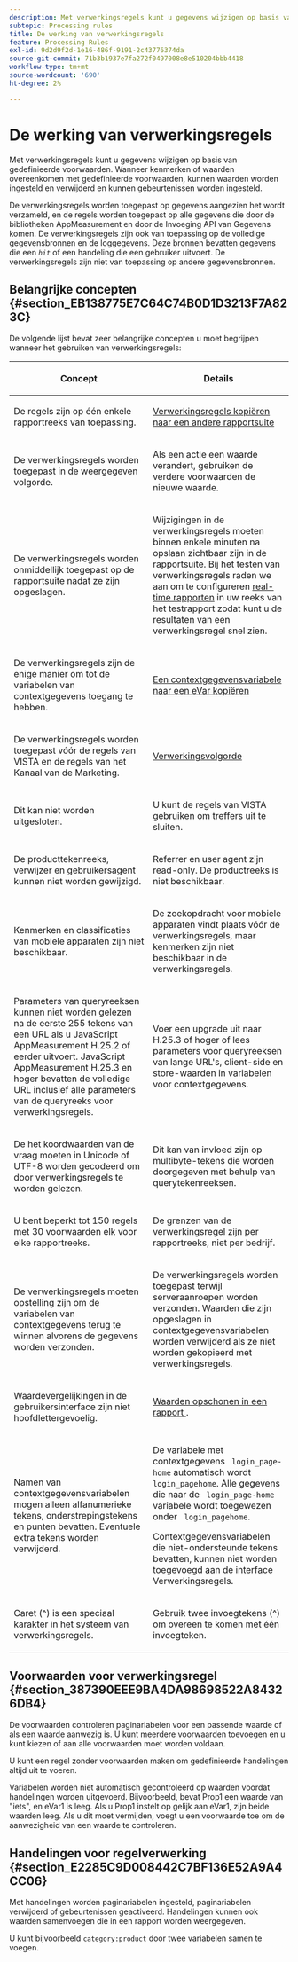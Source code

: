 ```yaml
---
description: Met verwerkingsregels kunt u gegevens wijzigen op basis van gedefinieerde voorwaarden. Wanneer kenmerken of waarden overeenkomen met gedefinieerde voorwaarden, kunnen waarden worden ingesteld en verwijderd en kunnen gebeurtenissen worden ingesteld.
subtopic: Processing rules
title: De werking van verwerkingsregels
feature: Processing Rules
exl-id: 9d2d9f2d-1e16-486f-9191-2c43776374da
source-git-commit: 71b3b1937e7fa272f0497008e8e510204bbb4418
workflow-type: tm+mt
source-wordcount: '690'
ht-degree: 2%

---
```


# De werking van verwerkingsregels

Met verwerkingsregels kunt u gegevens wijzigen op basis van gedefinieerde voorwaarden. Wanneer kenmerken of waarden overeenkomen met gedefinieerde voorwaarden, kunnen waarden worden ingesteld en verwijderd en kunnen gebeurtenissen worden ingesteld.

De verwerkingsregels worden toegepast op gegevens aangezien het wordt verzameld, en de regels worden toegepast op alle gegevens die door de bibliotheken AppMeasurement en door de Invoeging API van Gegevens komen. De verwerkingsregels zijn ook van toepassing op de volledige gegevensbronnen en de loggegevens. Deze bronnen bevatten gegevens die een *`hit`* of een handeling die een gebruiker uitvoert. De verwerkingsregels zijn niet van toepassing op andere gegevensbronnen.

## Belangrijke concepten {#section_EB138775E7C64C74B0D1D3213F7A823C}

De volgende lijst bevat zeer belangrijke concepten u moet begrijpen wanneer het gebruiken van verwerkingsregels:

<table id="table_287C606AE26E47AA8F737411990ACEB2"> 
 <thead> 
  <tr> 
   <th colname="col1" class="entry"> <p>Concept </p> </th> 
   <th colname="col2" class="entry"> <p>Details </p> </th> 
  </tr> 
 </thead>
 <tbody> 
  <tr> 
   <td colname="col1"> <p>De regels zijn op één enkele rapportreeks van toepassing. </p> </td> 
   <td colname="col2"> <p> <a href="/help/admin/admin/c-processing-rules/c-processing-rules-configuration/t-processing-rules-copy-to-rs.md"> Verwerkingsregels kopiëren naar een andere rapportsuite </a> </p> </td> 
  </tr> 
  <tr> 
   <td colname="col1"> <p>De verwerkingsregels worden toegepast in de weergegeven volgorde. </p> </td> 
   <td colname="col2"> <p>Als een actie een waarde verandert, gebruiken de verdere voorwaarden de nieuwe waarde. </p> </td> 
  </tr> 
  <tr> 
   <td colname="col1"> <p>De verwerkingsregels worden onmiddellijk toegepast op de rapportsuite nadat ze zijn opgeslagen. </p> </td> 
   <td colname="col2"> <p>Wijzigingen in de verwerkingsregels moeten binnen enkele minuten na opslaan zichtbaar zijn in de rapportsuite. Bij het testen van verwerkingsregels raden we aan om te configureren <a href="/help/admin/admin/realtime/t-realtime-admin.md"> real-time rapporten</a> in uw reeks van het testrapport zodat kunt u de resultaten van een verwerkingsregel snel zien. </p> </td> 
  </tr> 
  <tr> 
   <td colname="col1"> <p>De verwerkingsregels zijn de enige manier om tot de variabelen van contextgegevens toegang te hebben. </p> </td> 
   <td colname="col2"> <p> <a href="/help/admin/admin/c-processing-rules/processing-rules-examples/processing-rules-copy-context-data.md"> Een contextgegevensvariabele naar een eVar kopiëren </a> </p> </td> 
  </tr> 
  <tr> 
   <td colname="col1"> <p>De verwerkingsregels worden toegepast vóór de regels van VISTA en de regels van het Kanaal van de Marketing. </p> </td> 
   <td colname="col2"> <p> <a href="/help/admin/admin/c-processing-rules/c-processing-rules-configuration/processing-rule-order.md"> Verwerkingsvolgorde </a> </p> </td> 
  </tr> 
  <tr> 
   <td colname="col1"> <p>Dit kan niet worden uitgesloten. </p> </td> 
   <td colname="col2"> <p>U kunt de regels van VISTA gebruiken om treffers uit te sluiten. </p> </td> 
  </tr> 
  <tr> 
   <td colname="col1"> <p>De producttekenreeks, verwijzer en gebruikersagent kunnen niet worden gewijzigd. </p> </td> 
   <td colname="col2"> <p>Referrer en user agent zijn read-only. De productreeks is niet beschikbaar. </p> </td> 
  </tr> 
  <tr> 
   <td colname="col1"> <p>Kenmerken en classificaties van mobiele apparaten zijn niet beschikbaar. </p> </td> 
   <td colname="col2"> <p>De zoekopdracht voor mobiele apparaten vindt plaats vóór de verwerkingsregels, maar kenmerken zijn niet beschikbaar in de verwerkingsregels. </p> </td> 
  </tr> 
  <tr> 
   <td colname="col1"> <p>Parameters van queryreeksen kunnen niet worden gelezen na de eerste 255 tekens van een URL als u JavaScript AppMeasurement H.25.2 of eerder uitvoert. JavaScript AppMeasurement H.25.3 en hoger bevatten de volledige URL inclusief alle parameters van de queryreeks voor verwerkingsregels. </p> </td> 
   <td colname="col2"> <p>Voer een upgrade uit naar H.25.3 of hoger of lees parameters voor queryreeksen van lange URL's, client-side en store-waarden in variabelen voor contextgegevens. </p> </td> 
  </tr> 
  <tr> 
   <td colname="col1"> <p>De het koordwaarden van de vraag moeten in Unicode of UTF-8 worden gecodeerd om door verwerkingsregels te worden gelezen. </p> </td> 
   <td colname="col2"> <p>Dit kan van invloed zijn op multibyte-tekens die worden doorgegeven met behulp van querytekenreeksen. </p> </td> 
  </tr> 
  <tr> 
   <td colname="col1"> <p>U bent beperkt tot 150 regels met 30 voorwaarden elk voor elke rapportreeks. </p> </td> 
   <td colname="col2"> <p>De grenzen van de verwerkingsregel zijn per rapportreeks, niet per bedrijf. </p> </td> 
  </tr> 
  <tr> 
   <td colname="col1"> <p>De verwerkingsregels moeten opstelling zijn om de variabelen van contextgegevens terug te winnen alvorens de gegevens worden verzonden. </p> </td> 
   <td colname="col2"> <p>De verwerkingsregels worden toegepast terwijl serveraanroepen worden verzonden. Waarden die zijn opgeslagen in contextgegevensvariabelen worden verwijderd als ze niet worden gekopieerd met verwerkingsregels. </p> </td> 
  </tr> 
  <tr> 
   <td colname="col1"> <p>Waardevergelijkingen in de gebruikersinterface zijn niet hoofdlettergevoelig. </p> </td> 
   <td colname="col2"> <p> <a href="/help/admin/admin/c-processing-rules/processing-rules-examples/clean-up-values-in-a-report.md"> Waarden opschonen in een rapport </a>. </p> </td> 
  </tr> 
  <tr> 
   <td colname="col1"> <p>Namen van contextgegevensvariabelen mogen alleen alfanumerieke tekens, onderstrepingstekens en punten bevatten. Eventuele extra tekens worden verwijderd. </p> </td> 
   <td colname="col2"> <p>De variabele met contextgegevens <code> login_page-home</code> automatisch wordt <code> login_pagehome</code>. Alle gegevens die naar de <code> login_page-home</code> variabele wordt toegewezen onder <code> login_pagehome</code>. </p> <p>Contextgegevensvariabelen die niet-ondersteunde tekens bevatten, kunnen niet worden toegevoegd aan de interface Verwerkingsregels. </p> </td> 
  </tr> 
  <tr> 
   <td colname="col1"> <p>Caret (^) is een speciaal karakter in het systeem van verwerkingsregels. </p> </td> 
   <td colname="col2"> <p>Gebruik twee invoegtekens (^) om overeen te komen met één invoegteken. </p> </td> 
  </tr> 
 </tbody> 
</table>

## Voorwaarden voor verwerkingsregel {#section_387390EEE9BA4DA98698522A84326DB4}

De voorwaarden controleren paginariabelen voor een passende waarde of als een waarde aanwezig is. U kunt meerdere voorwaarden toevoegen en u kunt kiezen of aan alle voorwaarden moet worden voldaan.

U kunt een regel zonder voorwaarden maken om gedefinieerde handelingen altijd uit te voeren.

Variabelen worden niet automatisch gecontroleerd op waarden voordat handelingen worden uitgevoerd. Bijvoorbeeld, bevat Prop1 een waarde van &quot;iets&quot;, en eVar1 is leeg. Als u Prop1 instelt op gelijk aan eVar1, zijn beide waarden leeg. Als u dit moet vermijden, voegt u een voorwaarde toe om de aanwezigheid van een waarde te controleren.

## Handelingen voor regelverwerking {#section_E2285C9D008442C7BF136E52A9A4CC06}

Met handelingen worden paginariabelen ingesteld, paginariabelen verwijderd of gebeurtenissen geactiveerd. Handelingen kunnen ook waarden samenvoegen die in een rapport worden weergegeven.

U kunt bijvoorbeeld `category:product` door twee variabelen samen te voegen.
